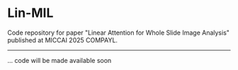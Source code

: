 # Lin-MIL
Code repository for paper "Linear Attention for Whole Slide Image Analysis" published at MICCAI 2025 COMPAYL.

-----------------------------

... code will be made available soon
